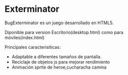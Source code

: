 Exterminator
==============

BugExterminator es un juego desarrollado en HTML5.

Diponible para version Escritorio(desktop.html) como para móviles(index.html)

Principales caracterisiticas:

- Adaptable a diferentes tamaños de pantalla.
- Reciclaje de objetos js para mejorar rendimiento
- Animación sprite de heroe,cucharacha camina


